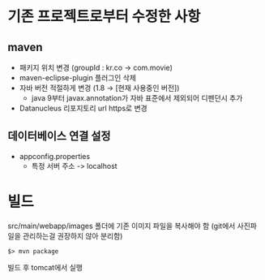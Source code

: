 # 기존 프로젝트로부터 수정한 사항

## maven

- 패키지 위치 변경 (groupId : kr.co → com.movie)
- maven-eclipse-plugin 플러그인 삭제
- 자바 버전 적절하게 변경 (1.8  → [현재 사용중인 버전])
  - java 9부터 javax.annotation가 자바 표준에서 제외되어 디펜던시 추가
- Datanucleus 리포지토리 url https로 변경

## 데이터베이스 연결 설정

- appconfig.properties
  - 특정 서버 주소 -> localhost

# 빌드

src/main/webapp/images 폴더에 기존 이미지 파일을 복사해야 함 (git에서 사진파일을 관리하는걸 권장하지 않아 분리함)

```shell
$> mvn package
```

빌드 후 tomcat에서 실행